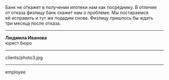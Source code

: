 Банк не откажет в получении ипотеки нам как посреднику. В отличие от отказа физлицу банк скажет нам о проблеме. Мы постараемся её исправить и тут же подадим снова. Физлицу пришлось бы ждать три месяца после отказа.

----

<b>Людмила Иванова</b><br />юрист бюро

----

clients/photo3.jpg

----

employee